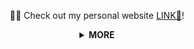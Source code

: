 <div align="center">

👨‍💻 Check out my personal website [LINK🔗](https://pathsonthego.vercel.app)!

</div>

<details>
<summary align="center"> <b> MORE </b> </summary>

- 💭 Hope to: `0 Warning(s),0 Error(s)`
- 🌱 Learning Never Stops 🚀

</details>
